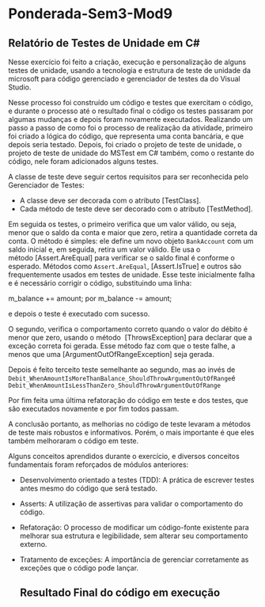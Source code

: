 # Ponderada-Sem3-Mod9

## Relatório de Testes de Unidade em C#

Nesse exercício foi feito a criação, execução e personalização de alguns testes de unidade, usando a tecnologia e estrutura de teste de unidade da microsoft para código gerenciado e gerenciador de testes da do Visual Studio.

Nesse processo foi construído um código e testes que exercitam o código, e durante o processo até o resultado final o código os testes passaram por algumas mudanças e depois foram novamente executados.
Realizando um passo a passo de como foi o processo de realização da atividade, primeiro foi criado a lógica do código, que representa uma conta bancária, e que depois seria testado. Depois, foi criado o projeto de teste de unidade, o projeto de teste de unidade do MSTest em C# também, como o restante do código, nele foram adicionados alguns testes. 

A classe de teste deve seguir certos requisitos para ser reconhecida pelo Gerenciador de Testes:

- A classe deve ser decorada com o atributo [TestClass].
- Cada método de teste deve ser decorado com o atributo [TestMethod].

Em seguida os testes, o primeiro verifica que um valor válido, ou seja, menor que o saldo da conta e maior que zero, retira a quantidade correta da conta. O método é simples: ele define um novo objeto `BankAccount` com um saldo inicial e, em seguida, retira um valor válido. Ele usa o método [Assert.AreEqual] para verificar se o saldo final é conforme o esperado. Métodos como `Assert.AreEqual`, [Assert.IsTrue] e outros são frequentemente usados em testes de unidade.
Esse teste inicialmente falha e é necessário corrigir o código, substituindo uma linha:

m_balance += amount;  por  m_balance -= amount; 

e depois o teste é executado com sucesso.

O segundo, verifica o comportamento correto quando o valor do débito é menor que zero, usando o método  [ThrowsException] para declarar que a exceção correta foi gerada. Esse método faz com que o teste falhe, a menos que uma [ArgumentOutOfRangeException] seja gerada. 

Depois é feito terceito teste semelhante ao segundo, mas ao invés de `Debit_WhenAmountIsMoreThanBalance_ShouldThrowArgumentOutOfRange`é `Debit_WhenAmountIsLessThanZero_ShouldThrowArgumentOutOfRange`

Por fim feita uma última refatoração do código em teste e dos testes, que são executados novamente e por fim todos passam. 

A conclusão portanto, as melhorias no código de teste levaram a métodos de teste mais robustos e informativos. Porém, o mais importante é que eles também melhoraram o código em teste.

Alguns conceitos aprendidos durante o exercício, e diversos conceitos fundamentais foram reforçados de módulos anteriores:

- Desenvolvimento orientado a testes (TDD): A prática de escrever testes antes mesmo do código que será testado.
- Asserts: A utilização de assertivas para validar o comportamento do código.
- Refatoração: O processo de modificar um código-fonte existente para melhorar sua estrutura e legibilidade, sem alterar seu comportamento externo.
- Tratamento de exceções: A importância de gerenciar corretamente as exceções que o código pode lançar.

  ## Resultado Final do código em execução




